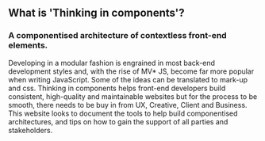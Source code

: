 ## What is 'Thinking in components'?

### A componentised architecture of contextless front-end elements.

Developing in a modular fashion is engrained in most back-end development styles and, with the rise of MV* JS, become far more popular when writing JavaScript. Some of the ideas can be translated to mark-up and css. Thinking in components helps front-end developers build consistent, high-quality and maintainable websites but for the process to be smooth, there needs to be buy in from UX, Creative, Client and Business. This website looks to document the tools to help build componentised architectures, and tips on how to gain the support of all parties and stakeholders.